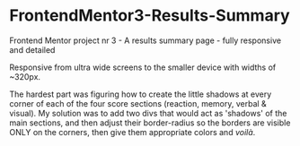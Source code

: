 # FrontendMentor3-Results-Summary
Frontend Mentor project nr 3 - A results summary page - fully responsive and detailed

Responsive from ultra wide screens to the smaller device with widths of ~320px.

The hardest part was figuring how to create the little shadows at every corner of each of the four score sections (reaction, memory, verbal & visual). My solution was to add two divs that would act as 'shadows' of the main sections, and then adjust their border-radius so the borders are visible ONLY on the corners, then give them appropriate colors and _voilà_.
